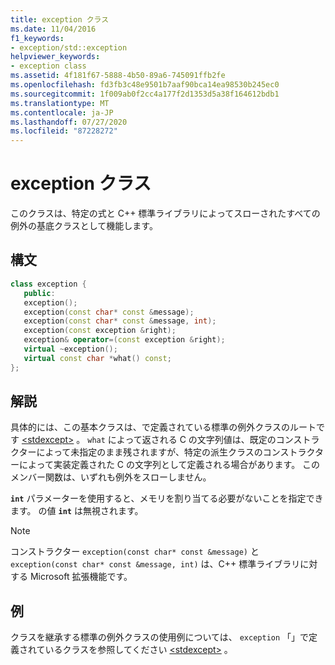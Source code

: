 ```yaml
---
title: exception クラス
ms.date: 11/04/2016
f1_keywords:
- exception/std::exception
helpviewer_keywords:
- exception class
ms.assetid: 4f181f67-5888-4b50-89a6-745091ffb2fe
ms.openlocfilehash: fd3fb3c48e9501b7aaf90bca14ea98530b245ec0
ms.sourcegitcommit: 1f009ab0f2cc4a177f2d1353d5a38f164612bdb1
ms.translationtype: MT
ms.contentlocale: ja-JP
ms.lasthandoff: 07/27/2020
ms.locfileid: "87228272"
---
```

# <a name="exception-class"></a>exception クラス

このクラスは、特定の式と C++ 標準ライブラリによってスローされたすべての例外の基底クラスとして機能します。

## <a name="syntax"></a>構文

```cpp
class exception {
   public:
   exception();
   exception(const char* const &message);
   exception(const char* const &message, int);
   exception(const exception &right);
   exception& operator=(const exception &right);
   virtual ~exception();
   virtual const char *what() const;
};
```

## <a name="remarks"></a>解説

具体的には、この基本クラスは、で定義されている標準の例外クラスのルートです [\<stdexcept>](../standard-library/stdexcept.md) 。 `what` によって返される C の文字列値は、既定のコンストラクターによって未指定のまま残されますが、特定の派生クラスのコンストラクターによって実装定義された C の文字列として定義される場合があります。 このメンバー関数は、いずれも例外をスローしません。

**`int`** パラメーターを使用すると、メモリを割り当てる必要がないことを指定できます。 の値 **`int`** は無視されます。

> [!NOTE]
> コンストラクター `exception(const char* const &message)` と `exception(const char* const &message, int)` は、C++ 標準ライブラリに対する Microsoft 拡張機能です。

## <a name="example"></a>例

クラスを継承する標準の例外クラスの使用例については、 `exception` 「」で定義されているクラスを参照してください [\<stdexcept>](../standard-library/stdexcept.md) 。
